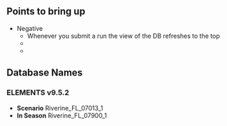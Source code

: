 
## Points to bring up

* Negative
    - Whenever you submit a run the view of the DB refreshes to the top
    - 
    - 


## Database Names

### ELEMENTS v9.5.2 
* **Scenario** Riverine_FL_07013_1
* **In Season** Riverine_FL_07900_1



